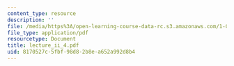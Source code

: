 ```yaml
---
content_type: resource
description: ''
file: /media/https%3A/open-learning-course-data-rc.s3.amazonaws.com/1-033-mechanics-of-material-systems-an-energy-approach-fall-2003/8170527c5fbf98d82b8ea652a992d8b4_lecture_ii_4.pdf
file_type: application/pdf
resourcetype: Document
title: lecture_ii_4.pdf
uid: 8170527c-5fbf-98d8-2b8e-a652a992d8b4
---
```

